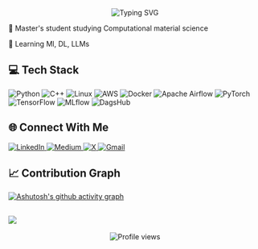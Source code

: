 <div align="center">
  <img src="https://readme-typing-svg.herokuapp.com?font=Fira+Code&weight=500&size=40&pause=1000&color=2196F3&center=true&vCenter=true&width=600&height=100&lines=Hi+👋,+I'm+Aditya" alt="Typing SVG" />
</div>



🔭 Master's student studying Computational material science

🌱 Learning Ml, DL, LLMs


## 💻 Tech Stack
![Python](https://img.shields.io/badge/python-3670A0?style=for-the-badge&logo=python&logoColor=ffdd54)
![C++](https://img.shields.io/badge/c++-%2300599C.svg?style=for-the-badge&logo=c%2B%2B&logoColor=white)
![Linux](https://img.shields.io/badge/Linux-FCC624?style=for-the-badge&logo=linux&logoColor=black)
![AWS](https://img.shields.io/badge/AWS-%23FF9900.svg?style=for-the-badge&logo=amazon-aws&logoColor=white)
![Docker](https://img.shields.io/badge/docker-%230db7ed.svg?style=for-the-badge&logo=docker&logoColor=white)
![Apache Airflow](https://img.shields.io/badge/Apache%20Airflow-017CEE?style=for-the-badge&logo=Apache%20Airflow&logoColor=white)
![PyTorch](https://img.shields.io/badge/PyTorch-%23EE4C2C.svg?style=for-the-badge&logo=PyTorch&logoColor=white)
![TensorFlow](https://img.shields.io/badge/TensorFlow-%23FF6F00.svg?style=for-the-badge&logo=TensorFlow&logoColor=white)
![MLflow](https://img.shields.io/badge/MLflow-%23d9ead3.svg?style=for-the-badge&logo=numpy&logoColor=blue)
![DagsHub](https://img.shields.io/badge/DagsHub-%23000000.svg?style=for-the-badge&logo=github&logoColor=white)

## 🌐 Connect With Me
<div align="left">
  <a href="https://linkedin.com/in/aditya-kumar-manethia-79373712b" target="_blank">
    <img src="https://img.shields.io/badge/LinkedIn-%230077B5.svg?style=for-the-badge&logo=linkedin&logoColor=white" alt="LinkedIn">
  </a>
  <a href="https://medium.com/@adigit2075.14111998" target="_blank">
    <img src="https://img.shields.io/badge/Medium-12100E?style=for-the-badge&logo=medium&logoColor=white" alt="Medium">
  </a>
  <a href="https://x.com/aditya_manethia" target="_blank">
    <img src="https://img.shields.io/badge/X-%23000000.svg?style=for-the-badge&logo=X&logoColor=white" alt="X">
  </a>
  <a href="mailto:adigit2075.14111998@gmail.com">
    <img src="https://img.shields.io/badge/Gmail-D14836?style=for-the-badge&logo=gmail&logoColor=white" alt="Gmail">
  </a>
</div>





## 📈 Contribution Graph
[![Ashutosh's github activity graph](https://github-readme-activity-graph.vercel.app/graph?username=adiManethia&bg_color=0d1117&color=2196f3&line=2196f3&point=2196f3&area=true&hide_border=true)](https://github.com/ashutosh00710/github-readme-activity-graph)

![](https://github-readme-stats.vercel.app/api/top-langs/?username=adiManethia&theme=react&hide_border=false&include_all_commits=true&count_private=true&layout=compact)
---
<div align="center">
  <img src="https://komarev.com/ghpvc/?username=adiManethia&label=Profile%20views&color=0e75b6&style=flat" alt="Profile views" />
</div>

